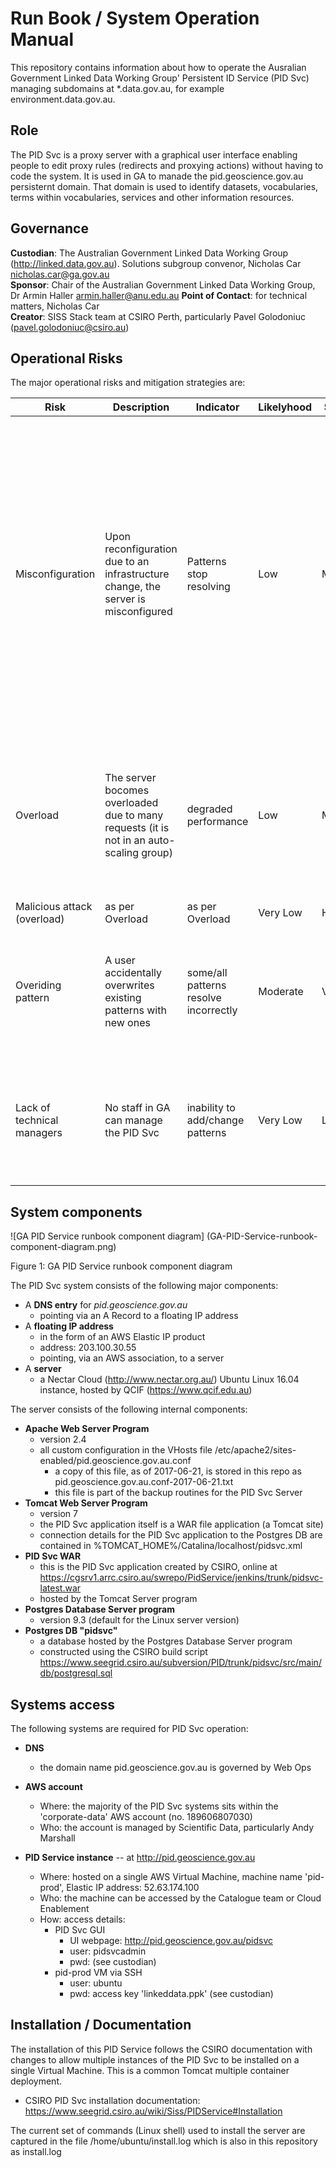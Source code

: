 # Run Book / System Operation Manual
This repository contains information about how to operate the Ausralian Government Linked Data Working Group' Persistent ID Service (PID Svc) managing subdomains at *.data.gov.au, for example environment.data.gov.au.


## Role
The PID Svc is a proxy server with a graphical user interface enabling people to edit proxy rules (redirects and proxying actions) without having to code the system. It is used in GA to manade the pid.geoscience.gov.au persisternt domain. That domain is used to identify datasets, vocabularies, terms within vocabularies, services and other information resources.


## Governance
**Custodian**: The Australian Government Linked Data Working Group (<http://linked.data.gov.au>). Solutions subgroup convenor, Nicholas Car <nicholas.car@ga.gov.au>  
**Sponsor**: Chair of the Australian Government Linked Data Working Group, Dr Armin Haller <armin.haller@anu.edu.au>
**Point of Contact**: for technical matters, Nicholas Car   
**Creator**: SISS Stack team at CSIRO Perth, particularly Pavel Golodoniuc (<pavel.golodoniuc@csiro.au>)


## Operational Risks
The major operational risks and mitigation strategies are:

Risk | Description | Indicator | Likelyhood | Severity | Mitigation | Remediation | Worst case
---- | ----------- | --------- | ---------- | -------- | ---------- | ----------- | ----------
Misconfiguration | Upon reconfiguration due to an infrastructure change, the server is misconfigured | Patterns stop resolving | Low | Moderate | The server is established behind an Elastic IP, which can be re pointed to another server. Install scripts for this specific PID Svc are ready to go: contained within the pidsvc-installation repository. Backups of the data in this PID Svc are ready to be used for reload: within the pidsvc-backups repository | Directly fix server via console or reinstall a new server | 1/2 a day down time after discovery
Overload | The server bocomes overloaded due to many requests (it is not in an auto-scaling group) | degraded performance | Low | Moderate | Server is stand-alone and can be managed directly | The server can be stopped and re-started to break any long-runnign sessions and have resources increased during restart | Hours down time after discovery  
Malicious attack (overload) | as per Overload | as per Overload | Very Low | High | as per Overload | as per Overload | as per Overload 
Overiding pattern | A user accidentally overwrites existing patterns with new ones | some/all patterns resolve incorrectly | Moderate | Very Low | Limit pattern makers, instill pattern testing before implementation | Fix patterns in GUI | Minutes of down time after discovery (depending on pattern author availability) with new patterns requiring re-implementation
Lack of technical managers | No staff in GA can manage the PID Svc | inability to add/change patterns | Very Low | Low | train additional GA staff in management | Ask Web Ops or Cloud Enablement for technical assistance, call PID Svc creators (CSIRO) for help | Inability to make changes until staff trained


## System components

![GA PID Service runbook component diagram]
(GA-PID-Service-runbook-component-diagram.png)  

Figure 1: GA PID Service runbook component diagram  

The PID Svc system consists of the following major components:

* A **DNS entry** for *pid.geoscience.gov.au*
    * pointing via an A Record to a floating IP address
* A **floating IP address**
    * in the form of an AWS Elastic IP product
    * address: 203.100.30.55
    * pointing, via an AWS association, to a server
* A **server**
    * a Nectar Cloud (<http://www.nectar.org.au/>) Ubuntu Linux 16.04 instance, hosted by QCIF (<https://www.qcif.edu.au>)


The server consists of the following internal components:  

* **Apache Web Server Program**
    * version 2.4
    * all custom configuration in the VHosts file /etc/apache2/sites-enabled/pid.geoscience.gov.au.conf
        * a copy of this file, as of 2017-06-21, is stored in this repo as pid.geoscience.gov.au.conf-2017-06-21.txt
        * this file is part of the backup routines for the PID Svc Server
* **Tomcat Web Server Program**
    * version 7
    * the PID Svc application itself is a WAR file application (a Tomcat site)
    * connection details for the PID Svc application to the Postgres DB are contained in %TOMCAT_HOME%/Catalina/localhost/pidsvc.xml
* **PID Svc WAR** 
    * this is the PID Svc application created by CSIRO, online at <https://cgsrv1.arrc.csiro.au/swrepo/PidService/jenkins/trunk/pidsvc-latest.war>
    * hosted by the Tomcat Server program
* **Postgres Database Server program**
    * version 9.3 (default for the Linux server version)
* **Postgres DB "pidsvc"**
    * a database hosted by the Postgres Database Server program
    * constructed using the CSIRO build script <https://www.seegrid.csiro.au/subversion/PID/trunk/pidsvc/src/main/db/postgresql.sql>
    

## Systems access
The following systems are required for PID Svc operation:

* **DNS**
    * the domain name pid.geoscience.gov.au is governed by Web Ops
    

* **AWS account**
    * Where: the majority of the PID Svc systems sits within the 'corporate-data' AWS account (no. 189606807030)
    * Who: the account is managed by Scientific Data, particularly Andy Marshall


* **PID Service instance** -- at <http://pid.geoscience.gov.au>
    * Where: hosted on a single AWS Virtual Machine, machine name 'pid-prod', Elastic IP address: 52.63.174.100
	* Who: the machine can be accessed by the Catalogue team or Cloud Enablement
	* How: access details:
	    * PID Svc GUI
		    * UI webpage: <http://pid.geoscience.gov.au/pidsvc>
		    * user: pidsvcadmin
		    * pwd: (see custodian)
        * pid-prod VM via SSH
            * user: ubuntu
            * pwd: access key 'linkeddata.ppk' (see custodian)


## Installation / Documentation
The installation of this PID Service follows the CSIRO documentation with changes to allow multiple instances of the PID Svc to be installed on a single Virtual Machine. This is a common Tomcat multiple container deployment. 

* CSIRO PID Svc installation documentation: <https://www.seegrid.csiro.au/wiki/Siss/PIDService#Installation>

The current set of commands (Linux shell) used to install the server are captured in the file /home/ubuntu/install.log which is also in this repository as install.log